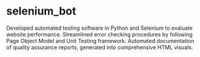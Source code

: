 # selenium_bot

Developed automated testing software in Python and Selenium to evaluate website performance.
Streamlined error checking procedures by following Page Object Model and Unit Testing framework.
Automated documentation of quality assurance reports, generated into comprehensive HTML visuals.
